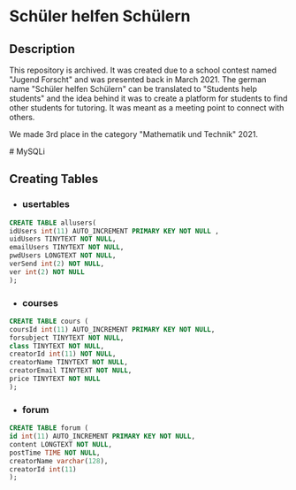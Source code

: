 # Schüler helfen Schülern

## Description
This repository is archived.
It was created due to a school contest named "Jugend Forscht" and was presented back in March 2021.
The german name "Schüler helfen Schülern" can be translated to "Students help students" and the idea behind it was to create a platform for students to find other students for tutoring. It was meant as a meeting point to connect with others.

We made 3rd place in the category "Mathematik und Technik" 2021. 


﻿# MySQLi

## Creating Tables

* ### usertables
```sql
CREATE TABLE allusers(
idUsers int(11) AUTO_INCREMENT PRIMARY KEY NOT NULL ,
uidUsers TINYTEXT NOT NULL,
emailUsers TINYTEXT NOT NULL,
pwdUsers LONGTEXT NOT NULL,
verSend int(2) NOT NULL,
ver int(2) NOT NULL
);
``` 

* ### courses
```sql
CREATE TABLE cours (
coursId int(11) AUTO_INCREMENT PRIMARY KEY NOT NULL,
forsubject TINYTEXT NOT NULL,
class TINYTEXT NOT NULL,
creatorId int(11) NOT NULL,
creatorName TINYTEXT NOT NULL,
creatorEmail TINYTEXT NOT NULL,
price TINYTEXT NOT NULL
);
```

* ### forum
```sql
CREATE TABLE forum ( 
id int(11) AUTO_INCREMENT PRIMARY KEY NOT NULL, 
content LONGTEXT NOT NULL, 
postTime TIME NOT NULL, 
creatorName varchar(128), 
creatorId int(11)
); 
```
